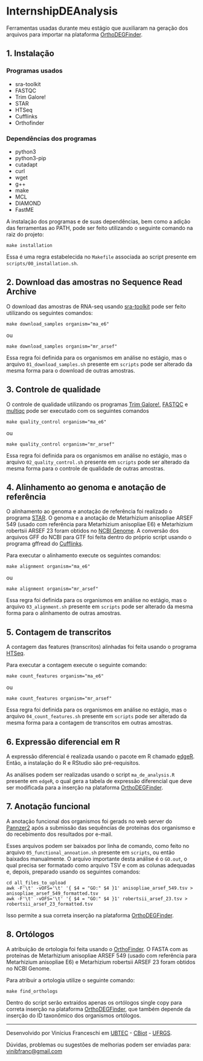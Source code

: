 # InternshipDEAnalysis

Ferramentas usadas durante meu estágio que auxiliaram na geração dos arquivos para importar na plataforma [OrthoDEGFinder](https://github.com/vinibfranc/OrthoDEGFinder).

## 1. Instalação

### Programas usados

* sra-toolkit
* FASTQC
* Trim Galore!
* STAR
* HTSeq
* Cufflinks
* Orthofinder


### Dependências dos programas

* python3
* python3-pip
* cutadapt
* curl
* wget
* g++
* make
* MCL
* DIAMOND
* FastME

A instalação dos programas e de suas dependências, bem como a adição das ferramentas ao PATH, pode ser feito utilizando o seguinte comando na raiz do projeto:

```
make installation
```

Essa é uma regra estabelecida no ```Makefile``` associada ao script presente em ```scripts/00_installation.sh```.

## 2. Download das amostras no Sequence Read Archive

O download das amostras de RNA-seq usando [sra-toolkit](https://github.com/ncbi/sra-tools) pode ser feito utilizando os seguintes comandos:

```
make download_samples organism="ma_e6"
```

ou 

```
make download_samples organism="mr_arsef"
```

Essa regra foi definida para os organismos em análise no estágio, mas o arquivo ```01_download_samples.sh``` presente em ```scripts``` pode ser alterado da mesma forma para o download de outras amostras.

## 3. Controle de qualidade

O controle de qualidade utilizando os programas [Trim Galore!](https://www.bioinformatics.babraham.ac.uk/projects/trim_galore/), [FASTQC](https://www.bioinformatics.babraham.ac.uk/projects/fastqc/) e [multiqc](https://multiqc.info/) pode ser executado com os seguintes comandos

```
make quality_control organism="ma_e6"
```

ou 

```
make quality_control organism="mr_arsef"
```

Essa regra foi definida para os organismos em análise no estágio, mas o arquivo ```02_quality_control.sh``` presente em ```scripts``` pode ser alterado da mesma forma para o controle de qualidade de outras amostras.

## 4. Alinhamento ao genoma e anotação de referência

O alinhamento ao genoma e anotação de referência foi realizado o programa [STAR](https://github.com/alexdobin/STAR). O genoma e a anotação de Metarhizium anisopliae ARSEF 549 (usado com referência para Metarhizium anisopliae E6) e Metarhizium robertsii ARSEF 23 foram obtidos no [NCBI Genome](https://www.ncbi.nlm.nih.gov/genome). A conversão dos arquivos GFF do NCBI para GTF foi feita dentro do próprio script usando o programa gffread do [Cufflinks](http://cole-trapnell-lab.github.io/cufflinks/).

Para executar o alinhamento execute os seguintes comandos:

```
make alignment organism="ma_e6"
```

ou 

```
make alignment organism="mr_arsef"
```

Essa regra foi definida para os organismos em análise no estágio, mas o arquivo ```03_alignment.sh``` presente em ```scripts``` pode ser alterado da mesma forma para o alinhamento de outras amostras.

## 5. Contagem de transcritos

A contagem das features (transcritos) alinhadas foi feita usando o programa [HTSeq](https://htseq.readthedocs.io/en/release_0.11.1/).

Para executar a contagem execute o seguinte comando:

```
make count_features organism="ma_e6"
```

ou 

```
make count_features organism="mr_arsef"
```

Essa regra foi definida para os organismos em análise no estágio, mas o arquivo ```04_count_features.sh``` presente em ```scripts``` pode ser alterado da mesma forma para a contagem de transcritos em outras amostras.

## 6. Expressão diferencial em R

A expressão diferencial é realizada usando o pacote em R chamado [edgeR](https://bioconductor.org/packages/release/bioc/html/edgeR.html). Então, a instalação do R e RStudio são pré-requisitos.

As análises podem ser realizadas usando o script ```ma_de_analysis.R``` presente em ```edgeR```, o qual gera a tabela de expressão diferencial que deve ser modificada para a inserção na plataforma [OrthoDEGFinder](https://github.com/vinibfranc/OrthoDEGFinder).

## 7. Anotação funcional

A anotação funcional dos organismos foi gerads no web server do [Pannzer2](http://ekhidna2.biocenter.helsinki.fi/sanspanz/) após a submissão das sequências de proteínas dos organismso e do recebimento dos resultados por e-mail.

Esses arquivos podem ser baixados por linha de comando, como feito no arquivo ```05_functional_annoation.sh``` presente em ```scripts```, ou então baixados manualmente. O arquivo importante desta análise é o ```GO.out```, o qual precisa ser formatado como arquivo TSV e com as colunas adequadas e, depois, preparado usando os seguintes comandos:

```
cd all_files_to_upload
awk -F'\t' -vOFS='\t' '{ $4 = "GO:" $4 }1' anisopliae_arsef_549.tsv > anisopliae_arsef_549_formatted.tsv
awk -F'\t' -vOFS='\t' '{ $4 = "GO:" $4 }1' robertsii_arsef_23.tsv > robertsii_arsef_23_formatted.tsv
```

Isso permite a sua correta inserção na plataforma [OrthoDEGFinder](https://github.com/vinibfranc/OrthoDEGFinder).

## 8. Ortólogos

A atribuição de ortologia foi feita usando o [OrthoFinder](https://github.com/davidemms/OrthoFinder). O FASTA com as proteínas de Metarhizium anisopliae ARSEF 549 (usado com referência para Metarhizium anisopliae E6) e Metarhizium robertsii ARSEF 23 foram obtidos no NCBI Genome. 

Para atribuir a ortologia utilize o seguinte comando:

```
make find_orthologs
```

Dentro do script serão extraídos apenas os ortólogos single copy para correta inserção na plataforma [OrthoDEGFinder](https://github.com/vinibfranc/OrthoDEGFinder), que também depende da inserção do ID taxonômico dos organismos ortólogos.

---------------------

Desenvolvido por Vinícius Franceschi em [UBTEC](https://www.facebook.com/ubtec.ufrgs/) - [CBiot](http://www.cbiot.ufrgs.br/) - [UFRGS](http://www.ufrgs.br/ufrgs/inicial).

Dúvidas, problemas ou sugestões de melhorias podem ser enviadas para: vinibfranc@gmail.com